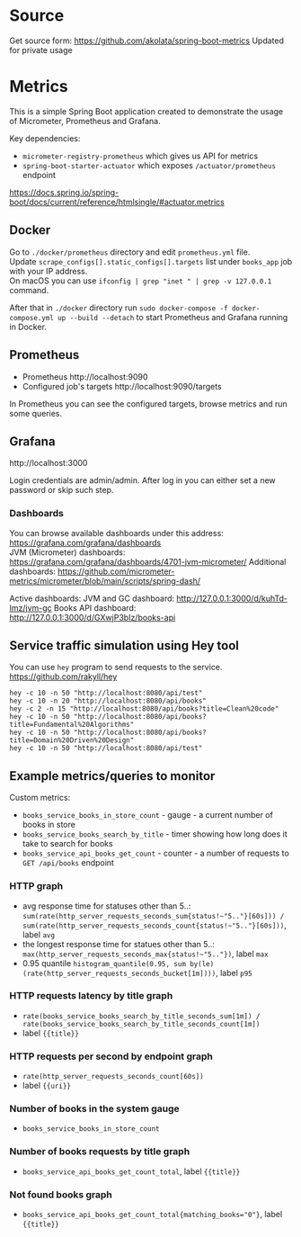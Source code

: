 # Source
Get source form: https://github.com/akolata/spring-boot-metrics
Updated for private usage

# Metrics

This is a simple Spring Boot application created to demonstrate the usage of 
Micrometer, Prometheus and Grafana.

Key dependencies:
* `micrometer-registry-prometheus` which gives us API for metrics
* `spring-boot-starter-actuator` which exposes `/actuator/prometheus` endpoint 

https://docs.spring.io/spring-boot/docs/current/reference/htmlsingle/#actuator.metrics

## Docker
Go to `./docker/prometheus` directory and edit `prometheus.yml` file.  
Update `scrape_configs[].static_configs[].targets` list under `books_app` job  
with your IP address.  
On macOS you can use `ifconfig | grep "inet " | grep -v 127.0.0.1` command.

After that in `./docker` directory run `sudo docker-compose -f docker-compose.yml up --build --detach` to start Prometheus and Grafana running in Docker.

## Prometheus
* Prometheus http://localhost:9090
* Configured job's targets http://localhost:9090/targets  

In Prometheus you can see the configured targets, browse metrics and run some queries.

## Grafana
http://localhost:3000

Login credentials are admin/admin. After log in you can either set a new password or skip such step.  

### Dashboards
You can browse available dashboards under this address: https://grafana.com/grafana/dashboards  
JVM (Micrometer) dashboards: https://grafana.com/grafana/dashboards/4701-jvm-micrometer/
Additional dashboards: https://github.com/micrometer-metrics/micrometer/blob/main/scripts/spring-dash/

Active dashboards:
JVM and GC dashboard: http://127.0.0.1:3000/d/kuhTd-Imz/jvm-gc
Books API dashboard: http://127.0.0.1:3000/d/GXwjP3bIz/books-api


## Service traffic simulation using Hey tool
You can use `hey` program to send requests to the service.  
https://github.com/rakyll/hey

```shell
hey -c 10 -n 50 "http://localhost:8080/api/test"
hey -c 10 -n 20 "http://localhost:8080/api/books"
hey -c 2 -n 15 "http://localhost:8080/api/books?title=Clean%20code"
hey -c 10 -n 50 "http://localhost:8080/api/books?title=Fundamental%20Algorithms"
hey -c 10 -n 50 "http://localhost:8080/api/books?title=Domain%20Driven%20Design"
hey -c 10 -n 50 "http://localhost:8080/api/test"
```

## Example metrics/queries to monitor

Custom metrics:
* `books_service_books_in_store_count` - gauge - a current number of books in store
* `books_service_books_search_by_title` - timer showing how long does it take to search for books
* `books_service_api_books_get_count` - counter - a number of requests to `GET /api/books` endpoint

### HTTP graph
* avg response time for statuses other than 5..: `sum(rate(http_server_requests_seconds_sum{status!~"5.."}[60s])) / sum(rate(http_server_requests_seconds_count{status!~"5.."}[60s]))`, label `avg`
* the longest response time for statues other than 5..: `max(http_server_requests_seconds_max{status!~"5.."})`, label `max`
* 0.95 quantile `histogram_quantile(0.95, sum by(le) (rate(http_server_requests_seconds_bucket[1m])))`, label `p95`

### HTTP requests latency by title graph
* `rate(books_service_books_search_by_title_seconds_sum[1m]) / rate(books_service_books_search_by_title_seconds_count[1m])`
* label `{{title}}`

### HTTP requests per second by endpoint graph
* `rate(http_server_requests_seconds_count[60s])`
* label `{{uri}}`

### Number of books in the system gauge
* `books_service_books_in_store_count`

### Number of books requests by title graph
* `books_service_api_books_get_count_total`, label `{{title}}`

### Not found books graph
* `books_service_api_books_get_count_total{matching_books="0"}`, label `{{title}}`
